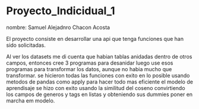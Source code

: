 # Proyecto_Indicidual_1

nombre: Samuel Alejadnro Chacon Acosta

El proyecto consiste en desarrollar una api que tenga funciones que han sido solicitadas.

Al ver los datasets me di cuenta que habian tablas anidadas dentro de otros campos, entonces cree 3 programas para desanidar
luego use esos programas para transformar los datos, aunque no habia mucho que transformar.
se hicieron todas las funciones con exito en lo posible usando metodos de pandas como apply para hacer todo mas eficiente
el modelo de aprendisaje se hizo con exito usando la similitud del coseno convirtiendo los campos de generos y tags en listas y
obteniendo sus dummies poner en marcha em modelo.